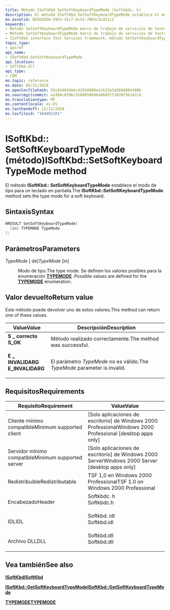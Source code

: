 ```yaml
---
title: Método ISoftKbd SetSoftKeyboardTypeMode (Softkbdc. h)
description: El método ISoftKbd SetSoftKeyboardTypeMode establece el modo de tipo para un teclado en pantalla.
ms.assetid: 0b5b5056-59b3-41c7-bc43-70b5c3cd51c2
keywords:
- Método SetSoftKeyboardTypeMode marco de trabajo de servicios de texto
- Método SetSoftKeyboardTypeMode marco de trabajo de servicios de texto, interfaz ISoftKbd
- ISoftKbd interface Text Services Framework, método SetSoftKeyboardTypeMode
topic_type:
- apiref
api_name:
- ISoftKbd.SetSoftKeyboardTypeMode
api_location:
- Softkbd.dll
api_type:
- COM
ms.topic: reference
ms.date: 05/31/2018
ms.openlocfilehash: 55c01465debc42926888e2cb12a3a5b9d884498b
ms.sourcegitcommit: a1494c819bc5200050696e66057f1020f5b142cb
ms.translationtype: MT
ms.contentlocale: es-ES
ms.lasthandoff: 12/12/2020
ms.locfileid: "104492101"
---
```

# <a name="isoftkbdsetsoftkeyboardtypemode-method"></a><span data-ttu-id="2c78c-106">ISoftKbd:: SetSoftKeyboardTypeMode (método)</span><span class="sxs-lookup"><span data-stu-id="2c78c-106">ISoftKbd::SetSoftKeyboardTypeMode method</span></span>

<span data-ttu-id="2c78c-107">El método **ISoftKbd:: SetSoftKeyboardTypeMode** establece el modo de tipo para un teclado en pantalla.</span><span class="sxs-lookup"><span data-stu-id="2c78c-107">The **ISoftKbd::SetSoftKeyboardTypeMode** method sets the type mode for a soft keyboard.</span></span>

## <a name="syntax"></a><span data-ttu-id="2c78c-108">Sintaxis</span><span class="sxs-lookup"><span data-stu-id="2c78c-108">Syntax</span></span>


```C++
HRESULT SetSoftKeyboardTypeMode(
  [in] TYPEMODE TypeMode
);
```



## <a name="parameters"></a><span data-ttu-id="2c78c-109">Parámetros</span><span class="sxs-lookup"><span data-stu-id="2c78c-109">Parameters</span></span>

<dl> <dt>

<span data-ttu-id="2c78c-110">*TypeMode* \[ de\]</span><span class="sxs-lookup"><span data-stu-id="2c78c-110">*TypeMode* \[in\]</span></span>
</dt> <dd>

<span data-ttu-id="2c78c-111">Modo de tipo.</span><span class="sxs-lookup"><span data-stu-id="2c78c-111">The type mode.</span></span> <span data-ttu-id="2c78c-112">Se definen los valores posibles para la enumeración [**TYPEMODE**](typemode.md) .</span><span class="sxs-lookup"><span data-stu-id="2c78c-112">Possible values are defined for the [**TYPEMODE**](typemode.md) enumeration.</span></span>

</dd> </dl>

## <a name="return-value"></a><span data-ttu-id="2c78c-113">Valor devuelto</span><span class="sxs-lookup"><span data-stu-id="2c78c-113">Return value</span></span>

<span data-ttu-id="2c78c-114">Este método puede devolver uno de estos valores.</span><span class="sxs-lookup"><span data-stu-id="2c78c-114">This method can return one of these values.</span></span>



| <span data-ttu-id="2c78c-115">Value</span><span class="sxs-lookup"><span data-stu-id="2c78c-115">Value</span></span>                                                                                        | <span data-ttu-id="2c78c-116">Descripción</span><span class="sxs-lookup"><span data-stu-id="2c78c-116">Description</span></span>                                     |
|----------------------------------------------------------------------------------------------|-------------------------------------------------|
| <dl> <span data-ttu-id="2c78c-117"><dt>**S \_ correcto**</dt></span><span class="sxs-lookup"><span data-stu-id="2c78c-117"><dt>**S\_OK**</dt></span></span> </dl>         | <span data-ttu-id="2c78c-118">Método realizado correctamente.</span><span class="sxs-lookup"><span data-stu-id="2c78c-118">The method was successful.</span></span><br/>           |
| <dl> <span data-ttu-id="2c78c-119"><dt>**E \_ INVALIDARG**</dt></span><span class="sxs-lookup"><span data-stu-id="2c78c-119"><dt>**E\_INVALIDARG**</dt></span></span> </dl> | <span data-ttu-id="2c78c-120">El parámetro *TypeMode* no es válido.</span><span class="sxs-lookup"><span data-stu-id="2c78c-120">The *TypeMode* parameter is invalid.</span></span><br/> |



 

## <a name="requirements"></a><span data-ttu-id="2c78c-121">Requisitos</span><span class="sxs-lookup"><span data-stu-id="2c78c-121">Requirements</span></span>



| <span data-ttu-id="2c78c-122">Requisito</span><span class="sxs-lookup"><span data-stu-id="2c78c-122">Requirement</span></span> | <span data-ttu-id="2c78c-123">Value</span><span class="sxs-lookup"><span data-stu-id="2c78c-123">Value</span></span> |
|-------------------------------------|----------------------------------------------------------------------------------------|
| <span data-ttu-id="2c78c-124">Cliente mínimo compatible</span><span class="sxs-lookup"><span data-stu-id="2c78c-124">Minimum supported client</span></span><br/> | <span data-ttu-id="2c78c-125">\[Solo aplicaciones de escritorio\] de Windows 2000 Professional</span><span class="sxs-lookup"><span data-stu-id="2c78c-125">Windows 2000 Professional \[desktop apps only\]</span></span><br/>                             |
| <span data-ttu-id="2c78c-126">Servidor mínimo compatible</span><span class="sxs-lookup"><span data-stu-id="2c78c-126">Minimum supported server</span></span><br/> | <span data-ttu-id="2c78c-127">\[Solo aplicaciones de escritorio\] de Windows 2000 Server</span><span class="sxs-lookup"><span data-stu-id="2c78c-127">Windows 2000 Server \[desktop apps only\]</span></span><br/>                                   |
| <span data-ttu-id="2c78c-128">Redistribuible</span><span class="sxs-lookup"><span data-stu-id="2c78c-128">Redistributable</span></span><br/>          | <span data-ttu-id="2c78c-129">TSF 1,0 en Windows 2000 Professional</span><span class="sxs-lookup"><span data-stu-id="2c78c-129">TSF 1.0 on Windows 2000 Professional</span></span><br/>                                        |
| <span data-ttu-id="2c78c-130">Encabezado</span><span class="sxs-lookup"><span data-stu-id="2c78c-130">Header</span></span><br/>                   | <dl> <span data-ttu-id="2c78c-131"><dt>Softkbdc. h</dt></span><span class="sxs-lookup"><span data-stu-id="2c78c-131"><dt>Softkbdc.h</dt></span></span> </dl>  |
| <span data-ttu-id="2c78c-132">IDL</span><span class="sxs-lookup"><span data-stu-id="2c78c-132">IDL</span></span><br/>                      | <dl> <span data-ttu-id="2c78c-133"><dt>Softkbd. idl</dt></span><span class="sxs-lookup"><span data-stu-id="2c78c-133"><dt>Softkbd.idl</dt></span></span> </dl> |
| <span data-ttu-id="2c78c-134">Archivo DLL</span><span class="sxs-lookup"><span data-stu-id="2c78c-134">DLL</span></span><br/>                      | <dl> <span data-ttu-id="2c78c-135"><dt>Softkbd.dll</dt></span><span class="sxs-lookup"><span data-stu-id="2c78c-135"><dt>Softkbd.dll</dt></span></span> </dl> |



## <a name="see-also"></a><span data-ttu-id="2c78c-136">Vea también</span><span class="sxs-lookup"><span data-stu-id="2c78c-136">See also</span></span>

<dl> <dt>

[<span data-ttu-id="2c78c-137">**ISoftKbd**</span><span class="sxs-lookup"><span data-stu-id="2c78c-137">**ISoftKbd**</span></span>](isoftkbd.md)
</dt> <dt>

[<span data-ttu-id="2c78c-138">**ISoftKbd::GetSoftKeyboardTypeMode**</span><span class="sxs-lookup"><span data-stu-id="2c78c-138">**ISoftKbd::GetSoftKeyboardTypeMode**</span></span>](isoftkbd-getsoftkeyboardtypemode.md)
</dt> <dt>

[<span data-ttu-id="2c78c-139">**TYPEMODE**</span><span class="sxs-lookup"><span data-stu-id="2c78c-139">**TYPEMODE**</span></span>](typemode.md)
</dt> </dl>

 

 





